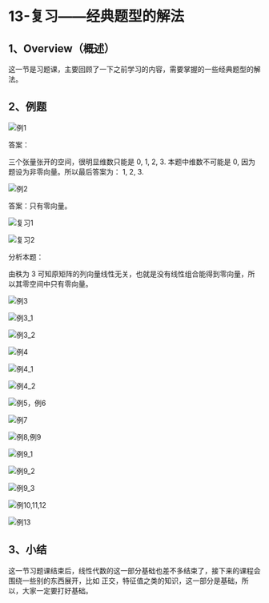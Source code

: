 # 13-复习——经典题型的解法

## 1、Overview（概述）

这一节是习题课，主要回顾了一下之前学习的内容，需要掌握的一些经典题型的解法。

## 2、例题

![例1](../images/13/LA_13_1.jpg)

答案：

三个张量张开的空间，很明显维数只能是 0, 1, 2, 3. 本题中维数不可能是 0, 因为题设为非零向量。所以最后答案为： 1, 2, 3.

![例2](../images/13/LA_13_2.jpg)

答案：只有零向量。

![复习1](../images/13/LA_13_3.jpg)

![复习2](../images/13/LA_13_4.jpg)

分析本题：

由秩为 3 可知原矩阵的列向量线性无关，也就是没有线性组合能得到零向量，所以其零空间中只有零向量。

![例3](../images/13/LA_13_5.jpg)

![例3_1](../images/13/LA_13_6.jpg)

![例3_2](../images/13/LA_13_7.jpg)

![例4](../images/13/LA_13_8.jpg)

![例4_1](../images/13/LA_13_9.jpg)

![例4_2](../images/13/LA_13_10.jpg)

![例5，例6](../images/13/LA_13_11.jpg)

![例7](../images/13/LA_13_12.jpg)

![例8,例9](../images/13/LA_13_13.jpg)

![例9_1](../images/13/LA_13_14.jpg)

![例9_2](../images/13/LA_13_15.jpg)

![例9_3](../images/13/LA_13_16.jpg)

![例10,11,12](../images/13/LA_13_17.jpg)

![例13](../images/13/LA_13_18.jpg)

## 3、小结

这一节习题课结束后，线性代数的这一部分基础也差不多结束了，接下来的课程会围绕一些别的东西展开，比如 正交，特征值之类的知识，这一部分是基础，所以，大家一定要打好基础。
